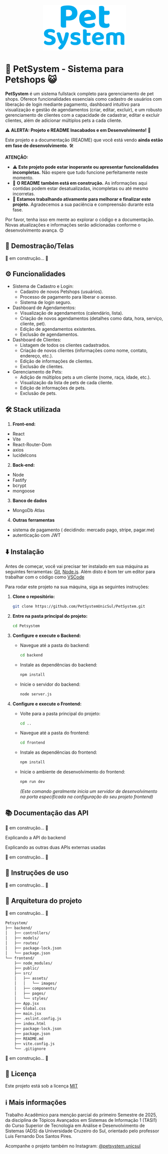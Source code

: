 <p align="center">
    <img src="https://raw.githubusercontent.com/PetSystemUnicSul/PetSystem/refs/heads/main/frontend/src/assets/images/logo.png" alt="Logo PetSystem" />
</p>



# 🐶 PetSystem - Sistema para Petshops 😺
**PetSystem** é um sistema fullstack completo para gerenciamento de pet shops. Oferece funcionalidades essenciais como cadastro de usuários com liberação de login mediante pagamento, dashboard intuitivo para visualização e gestão de agendamentos (criar, editar, excluir), e um robusto gerenciamento de clientes com a capacidade de cadastrar, editar e excluir clientes, além de adicionar múltiplos pets a cada cliente.


⚠️ **ALERTA: Projeto e README Inacabados e em Desenvolvimento!** 🚧

Este projeto e a documentação (README) que você está vendo **ainda estão em fase de desenvolvimento**. 🛠️

**ATENÇÃO:**

* ⚠️ **Este projeto pode estar inoperante ou apresentar funcionalidades incompletas.** Não espere que tudo funcione perfeitamente neste momento.
* 📝 **O README também está em construção.** As informações aqui contidas podem estar desatualizadas, incompletas ou até mesmo incorretas.
* 🧪 **Estamos trabalhando ativamente para melhorar e finalizar este projeto.** Agradecemos a sua paciência e compreensão durante esta fase.

Por favor, tenha isso em mente ao explorar o código e a documentação. Novas atualizações e informações serão adicionadas conforme o desenvolvimento avança. 😊
## 📸 Demostração/Telas
🚧 em construção... 🚧
## ⚙️ Funcionalidades

- Sistema de Cadastro e Login:
    - Cadastro de novos Petshops (usuários).
    - Processo de pagamento para liberar o acesso.
    - Sistema de login seguro.
- Dashboard de Agendamentos:
    - Visualização de agendamentos (calendário, lista).
    - Criação de novos agendamentos (detalhes como data, hora, serviço, cliente, pet).
    - Edição de agendamentos existentes.
    - Exclusão de agendamentos.
- Dashboard de Clientes:
    - Listagem de todos os clientes cadastrados.
    - Criação de novos clientes (informações como nome, contato, endereço, etc.).
    - Edição de informações de clientes.
    - Exclusão de clientes.
- Gerenciamento de Pets:
    - Adição de múltiplos pets a um cliente (nome, raça, idade, etc.).
    - Visualização da lista de pets de cada cliente.
    - Edição de informações de pets.
    - Exclusão de pets.


## 🛠️ Stack utilizada

1. **Front-end:** 
- React
- Vite
- React-Router-Dom
- axios 
- lucideIcons

2. **Back-end:** 
- Node
- Fastify
- bcrypt
- mongoose

3. **Banco de dados**
- MongoDb Atlas

4. **Outras ferramentas**
- sistema de pagamento ( decidindo: mercado pago, stripe, pagar.me)
- autenticação com JWT
## ⬇️ Instalação

Antes de começar, você vai precisar ter instalado em sua máquina as seguintes ferramentas:
[Git](https://git-scm.com), [Node.js](https://nodejs.org/en/). 
Além disto é bom ter um editor para trabalhar com o código como [VSCode](https://code.visualstudio.com/)

Para rodar este projeto na sua máquina, siga as seguintes instruções:

1.  **Clone o repositório:**
    ```bash
    git clone https://github.com/PetSystemUnicSul/PetSystem.git
    ```

2.  **Entre na pasta principal do projeto:**
    ```bash
    cd Petsystem
    ```

3.  **Configure e execute o Backend:**
    * Navegue até a pasta do backend:
        ```bash
        cd backend
        ```
    * Instale as dependências do backend:
        ```bash
        npm install
        ```
    * Inicie o servidor do backend:
        ```bash
        node server.js
        ```

4.  **Configure e execute o Frontend:**
    * Volte para a pasta principal do projeto:
        ```bash
        cd ..
        ```
    * Navegue até a pasta do frontend:
        ```bash
        cd frontend
        ```
    * Instale as dependências do frontend:
        ```bash
        npm install
        ```
    * Inicie o ambiente de desenvolvimento do frontend:
        ```bash
        npm run dev
        ```
        *(Este comando geralmente inicia um servidor de desenvolvimento na porta especificada na configuração do seu projeto frontend)*
## 📚 Documentação das API
🚧 em construção... 🚧

Explicando a API do backend

Explicando as outras duas APIs externas usadas

🚧 em construção... 🚧



## 📖 Instruções de uso
🚧 em construção... 🚧
## 📂 Arquitetura do projeto
🚧 em construção... 🚧
```
Petsystem/
├── backend/
│   ├── controllers/
│   ├── models/
│   ├── routes/
│   ├── package-lock.json
│   └── package.json
└── frontend/
    ├── node_modules/
    ├── public/
    ├── src/
    │   ├── assets/
    │   │   └── images/
    │   ├── components/
    │   ├── pages/
    │   └── styles/
    ├── App.jsx
    ├── Global.css
    ├── main.jsx
    ├── .eslint.config.js
    ├── index.html
    ├── package-lock.json
    ├── package.json
    ├── README.md
    ├── vite.config.js
    └── .gitignore
```
🚧 em construção... 🚧

## 📜 Licença

Este projeto está sob a licença [MIT](https://choosealicense.com/licenses/mit/)


## ℹ️ Mais informações
Trabalho Acadêmico para menção parcial do primeiro Semestre de 2025, da disciplina de Tópicos Avançados em Sistemas de Informação 1 (TASI1) do Curso Superior de Tecnologia em Análise e Desenvolvimento de Sistemas (ADS) da Universidade Cruzeiro do Sul, orientado pelo professor Luis Fernando Dos Santos Pires.

Acompanhe o projeto também no Instagram: [@petsystem.unicsul](https://www.instagram.com/petsystem.app)
